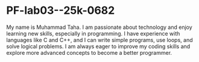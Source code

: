 # PF-lab03--25k-0682
My name is Muhammad Taha. I am passionate about technology and enjoy learning new skills, especially in programming. I have experience with languages like C and C++, and I can write simple programs, use loops, and solve logical problems. I am always eager to improve my coding skills and explore more advanced concepts to become a better programmer.
